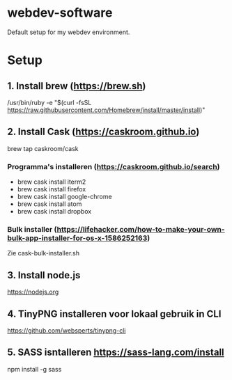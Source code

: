 # webdev-software
Default setup for my webdev environment.

# Setup
## 1. Install brew (https://brew.sh)
/usr/bin/ruby -e "$(curl -fsSL https://raw.githubusercontent.com/Homebrew/install/master/install)"

## 2. Install Cask (https://caskroom.github.io)
brew tap caskroom/cask

### Programma's installeren (https://caskroom.github.io/search)

- brew cask install iterm2
- brew cask install firefox
- brew cask install google-chrome
- brew cask install atom
- brew cask install dropbox

### Bulk installer (https://lifehacker.com/how-to-make-your-own-bulk-app-installer-for-os-x-1586252163)
Zie cask-bulk-installer.sh

## 3. Install node.js
https://nodejs.org

## 4. TinyPNG installeren voor lokaal gebruik in CLI
https://github.com/websperts/tinypng-cli

## 5. SASS isntalleren https://sass-lang.com/install
npm install -g sass
